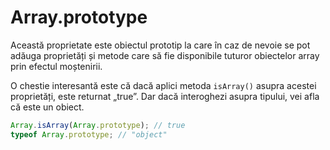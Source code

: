 # Array.prototype

Această proprietate este obiectul prototip la care în caz de nevoie se pot adăuga proprietăți și metode care să fie disponibile tuturor obiectelor array prin efectul moștenirii.

O chestie interesantă este că dacă aplici metoda `isArray()` asupra acestei proprietăți, este returnat „true”. Dar dacă interoghezi asupra tipului, vei afla că este un obiect.

```javascript
Array.isArray(Array.prototype); // true
typeof Array.prototype; // "object"
```
